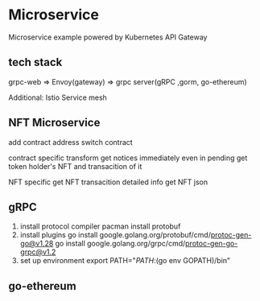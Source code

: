 # Microservice
Microservice example powered by Kubernetes API Gateway

## tech stack

grpc-web => Envoy(gateway) => grpc server(gRPC ,gorm, go-ethereum)

Additional:
Istio Service mesh

## NFT Microservice

add contract address
switch contract

contract specific
transform get notices immediately even in pending
get token holder's NFT and transacition of it

NFT specific
get NFT transacition detailed info
get NFT json


## gRPC
1. install protocol compiler
pacman install protobuf
2. install plugins
go install google.golang.org/protobuf/cmd/protoc-gen-go@v1.28
go install google.golang.org/grpc/cmd/protoc-gen-go-grpc@v1.2
3. set up environment
export PATH="$PATH:$(go env GOPATH)/bin"




## go-ethereum


